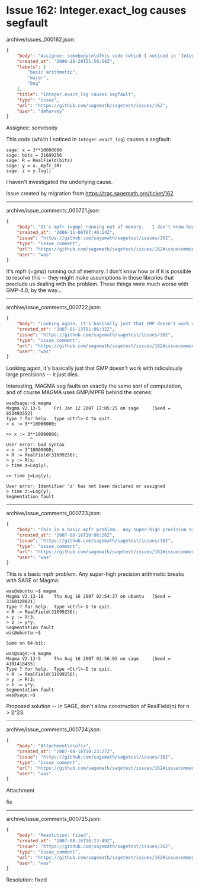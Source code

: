 # Issue 162: Integer.exact_log causes segfault

archive/issues_000162.json:
```json
{
    "body": "Assignee: somebody\n\nThis code (which I noticed in `Integer.exact_log`) causes a segfault:\n\n\n```\nsage: x = 3**10000000\nsage: bits = 31699256\nsage: R = RealField(bits)\nsage: y = x._mpfr_(R)\nsage: z = y.log()\n```\n\n\nI haven't investigated the underlying cause.\n\nIssue created by migration from https://trac.sagemath.org/ticket/162\n\n",
    "created_at": "2006-10-29T21:56:58Z",
    "labels": [
        "basic arithmetic",
        "major",
        "bug"
    ],
    "title": "Integer.exact_log causes segfault",
    "type": "issue",
    "url": "https://github.com/sagemath/sagetest/issues/162",
    "user": "dmharvey"
}
```
Assignee: somebody

This code (which I noticed in `Integer.exact_log`) causes a segfault:


```
sage: x = 3**10000000
sage: bits = 31699256
sage: R = RealField(bits)
sage: y = x._mpfr_(R)
sage: z = y.log()
```


I haven't investigated the underlying cause.

Issue created by migration from https://trac.sagemath.org/ticket/162





---

archive/issue_comments_000721.json:
```json
{
    "body": "It's mpfr (=gmp) running out of memory.   I don't know how or if it is\npossible to resolve this -- they might make assumptions in those libraries\nthat preclude us dealing with the problem.  These things were much worse\nwith GMP-4.0, by the way...",
    "created_at": "2006-11-06T07:46:14Z",
    "issue": "https://github.com/sagemath/sagetest/issues/162",
    "type": "issue_comment",
    "url": "https://github.com/sagemath/sagetest/issues/162#issuecomment-721",
    "user": "was"
}
```

It's mpfr (=gmp) running out of memory.   I don't know how or if it is
possible to resolve this -- they might make assumptions in those libraries
that preclude us dealing with the problem.  These things were much worse
with GMP-4.0, by the way...



---

archive/issue_comments_000722.json:
```json
{
    "body": "Looking again, it's basically just that GMP doesn't work with ridiculously\nlarge precisions -- it just dies. \n\nInteresting, MAGMA seg faults on exactly the same sort of computation, and of course MAGMA uses GMP/MPFR behind the scenes:\n\n\n```\nwas@sage:~$ magma\nMagma V2.13-5     Fri Jan 12 2007 17:05:25 on sage     [Seed = 853493552]\nType ? for help.  Type <Ctrl>-D to quit.\n> x := 3**10000000;\n\n>> x := 3**10000000;\n         ^\nUser error: bad syntax\n> x := 3^10000000; \n> R := RealField(31699256);\n> y := R!x;\n> time z=Log(y);\n\n>> time z=Log(y);\n        ^\nUser error: Identifier 'z' has not been declared or assigned\n> time z:=Log(y);\nSegmentation fault\n```\n",
    "created_at": "2007-01-13T01:06:35Z",
    "issue": "https://github.com/sagemath/sagetest/issues/162",
    "type": "issue_comment",
    "url": "https://github.com/sagemath/sagetest/issues/162#issuecomment-722",
    "user": "was"
}
```

Looking again, it's basically just that GMP doesn't work with ridiculously
large precisions -- it just dies. 

Interesting, MAGMA seg faults on exactly the same sort of computation, and of course MAGMA uses GMP/MPFR behind the scenes:


```
was@sage:~$ magma
Magma V2.13-5     Fri Jan 12 2007 17:05:25 on sage     [Seed = 853493552]
Type ? for help.  Type <Ctrl>-D to quit.
> x := 3**10000000;

>> x := 3**10000000;
         ^
User error: bad syntax
> x := 3^10000000; 
> R := RealField(31699256);
> y := R!x;
> time z=Log(y);

>> time z=Log(y);
        ^
User error: Identifier 'z' has not been declared or assigned
> time z:=Log(y);
Segmentation fault
```




---

archive/issue_comments_000723.json:
```json
{
    "body": "This is a basic mpfr problem.  Any super-high precision arithmetic breaks with SAGE or Magma:\n\n```\nwas@ubuntu:~$ magma\nMagma V2.13-10    Thu Aug 16 2007 02:54:37 on ubuntu   [Seed = 3360329821]\nType ? for help.  Type <Ctrl>-D to quit.\n> R := RealField(31699256);\n> y := R!3;\n> z := y*y;\nSegmentation fault\nwas@ubuntu:~$    \n\nSame on 64-bit:\n\nwas@sage:~$ magma\nMagma V2.13-5     Thu Aug 16 2007 02:56:05 on sage     [Seed = 4101418455]\nType ? for help.  Type <Ctrl>-D to quit.\n> R := RealField(31699256);\n> y := R!3;\n> z := y*y;\nSegmentation fault\nwas@sage:~$   \n```\n\n\nProposed solution -- in SAGE, don't allow construction of RealField(n) for\nn > 2^23.",
    "created_at": "2007-08-16T10:06:26Z",
    "issue": "https://github.com/sagemath/sagetest/issues/162",
    "type": "issue_comment",
    "url": "https://github.com/sagemath/sagetest/issues/162#issuecomment-723",
    "user": "was"
}
```

This is a basic mpfr problem.  Any super-high precision arithmetic breaks with SAGE or Magma:

```
was@ubuntu:~$ magma
Magma V2.13-10    Thu Aug 16 2007 02:54:37 on ubuntu   [Seed = 3360329821]
Type ? for help.  Type <Ctrl>-D to quit.
> R := RealField(31699256);
> y := R!3;
> z := y*y;
Segmentation fault
was@ubuntu:~$    

Same on 64-bit:

was@sage:~$ magma
Magma V2.13-5     Thu Aug 16 2007 02:56:05 on sage     [Seed = 4101418455]
Type ? for help.  Type <Ctrl>-D to quit.
> R := RealField(31699256);
> y := R!3;
> z := y*y;
Segmentation fault
was@sage:~$   
```


Proposed solution -- in SAGE, don't allow construction of RealField(n) for
n > 2^23.



---

archive/issue_comments_000724.json:
```json
{
    "body": "Attachment\n\nfix",
    "created_at": "2007-08-16T10:23:27Z",
    "issue": "https://github.com/sagemath/sagetest/issues/162",
    "type": "issue_comment",
    "url": "https://github.com/sagemath/sagetest/issues/162#issuecomment-724",
    "user": "was"
}
```

Attachment

fix



---

archive/issue_comments_000725.json:
```json
{
    "body": "Resolution: fixed",
    "created_at": "2007-08-16T10:23:49Z",
    "issue": "https://github.com/sagemath/sagetest/issues/162",
    "type": "issue_comment",
    "url": "https://github.com/sagemath/sagetest/issues/162#issuecomment-725",
    "user": "was"
}
```

Resolution: fixed
